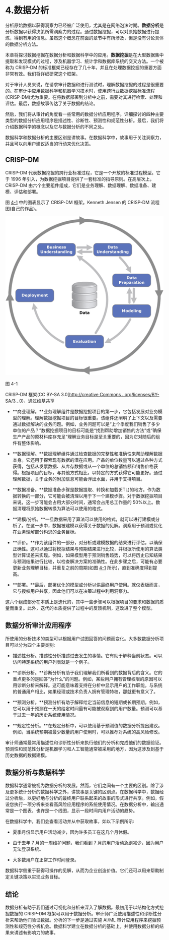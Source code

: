 # 4.数据分析

分析原始数据以获得洞察力已经被广泛使用，尤其是在网络泡沫时期。**数据分析**是分析数据以获得决策所需洞察力的过程。通过数据挖掘，可以对原始数据进行提炼，得到有用的信息。虽然这个概念在前面的章节中有所涉及，但是没有讨论具体的数据分析方法。

本章将探讨数据挖掘在数据分析和数据科学中的应用。**数据挖掘**是在大型数据集中提取和发现模式的过程，涉及机器学习、统计学和数据库系统的交叉方法。一个被称为 CRISP-DM 的标准框架已经存在了几十年，并且在处理数据挖掘的重要方面非常有效。我们将详细研究这个框架。

对于审计人员来说，在请求审计数据和进行测试时，理解数据挖掘的过程是很重要的。在审计中应用数据科学和机器学习技术时，使用跨行业数据挖掘标准流程(CRISP-DM)尤为重要。在将数据部署到分析中之前，需要对其进行检索、处理和评估。最后，数据故事传达了关于数据的结论。

然后，我们将从审计的角度看一些常用的数据分析应用程序。详细探讨的四种主要类型的数据分析应用程序是描述性、诊断性、预测性和规范性分析。最后，我们将介绍数据科学的概念以及它与数据分析的不同之处。

数据科学和数据分析的主要区别是讲故事。在数据科学中，故事用于关注洞察力，并且可以向用户建议适当的行动来优化决策。

## CRISP-DM

CRISP-DM 代表数据挖掘的跨行业标准过程，它是一个开放的标准过程模型。它于 1996 年引入，为数据挖掘项目提供了一套标准的指导原则。在高层次上，CRISP-DM 由六个主要组件组成，它们是业务理解、数据理解、数据准备、建模、评估和部署。

图 [4-1](#Fig1) 中的图表显示了 CRISP-DM 框架。Kenneth Jensen 的 CRISP-DM 流程图(自己的作品)。

![](img/513842_1_En_4_Fig1_HTML.png)

图 4-1

CRISP-DM 框架(CC BY-SA 3.0[[http://creative Commons . org/licenses/BY-SA/3 . 0](http://creativecommons.org/licenses/by-sa/3.0))，通过维基共享

*   **商业理解。**业务理解组件是数据挖掘项目的第一步，它包括发展对业务模型的理解。理解数据挖掘项目的目标很重要。该组件还阐明了上下文以及需要通过数据解决的业务问题。例如，业务问题可以是“上个季度我们销售了多少单位的产品？”数据挖掘项目的目标可能是“找到帮助增加销售的方法”或“确保生产产品的原材料库存充足”理解业务目标是至关重要的，因为它对随后的组件有整体影响。

*   **数据理解。**数据理解组件通过检查数据的完整性和准确性来帮助理解数据本身。它还用于探索现有数据的潜在应用。产品的单位数量可以通过各种方式获得，包括从发票数据、从库存数据或从一个单位的总销售额和销售价格获得。根据项目的目标，与其他方式相比，以特定的方式获得它可能更好。通过理解数据，关于业务的附加信息可能会浮出水面，并用于支持项目。

*   **数据准备。**数据准备步骤是数据提取、转换和加载(ETL)的地方。作为数据转换的一部分，它可能会被清理以用于下一个建模步骤。对于数据挖掘项目来说，这一步可能会占用大部分时间，通常会占用总工作量的 50%以上。数据清理将原始数据转换为算法可以使用的格式。

*   **建模/分析。**一旦数据采用了算法可以使用的格式，就可以进行建模或分析了。在这一步中，数据被建模以获得关于数据的见解。洞察用于预测或优化在业务理解部分构思的业务目标。

*   **评价。**作为该组件的一部分，对分析或建模数据的结果进行评估，以确保正确性。这可以通过将模拟结果与预期结果进行比较，并根据所使用的算法类型计算误差来实现。例如，如果模型用于预测销售趋势，可以将历史已知结果与预测结果进行比较，以检查解决方案的准确性。在此步骤之后，可能有必要更新业务理解目标，并重复之前的周期(如图 [4-1](#Fig1) 所示)，直到准确度得到提高。

*   **部署。**最后，部署优化的模型或分析以供最终用户使用。就仪表板而言，它与授权用户共享，因此他们可以在决策过程中利用洞察力。

这六个组成部分在本质上是迭代的，其中一些步骤可以根据项目的要求和数据的质量而重复。此外，迭代的本质提供了过程中的反馈机制，这改进了整个模型。

## 数据分析审计应用程序

所使用的分析技术的类型可以根据用户试图回答的问题而变化。大多数数据分析项目可以分为四个主要类别:

*   描述性分析。描述性分析描述过去发生的事情。它有助于解释当前状态。可以访问特定系统的用户列表就是一个例子。

*   **诊断分析。**诊断分析有助于我们理解我们所看到的数据背后的含义。它的重点更多的是回答“为什么”的问题。例如，某些用户拥有管理权限的原因可以用诊断分析来解释。这可能意味着支持在分析中显示用户的工作职能。与系统的普通用户相比，如果经理或技术负责人拥有管理特权，那就更有意义了。

*   **预测分析。**预测分析有助于解释给定当前信息的短期或长期预期。例如，它可以用于预测在一天的给定时间最有可能被观察到的用户数量。预测可以基于过去一年的历史系统使用情况。

*   **规定性分析。**在规定分析中，可以使用基于预测值的数据分析提出建议。例如，当系统预期被最少数量的用户使用时，可以推荐对系统的高风险修改。

审计师通常最常用描述性和诊断性分析来执行他们的分析和完成他们的数据验证。预测性和规范性分析是机器学习和人工智能通常被采用的地方，因为这涉及到基于历史数据的数据建模。

## 数据分析与数据科学

数据科学通常被视为数据分析的发展。然而，它们之间有一个主要的区别。除了涉及更多统计分析的数据科学之外，讲故事是关键的区别点。在数据科学中，数据经过分析后，以更好地与分析的最终用户联系起来的故事的形式进行共享。例如，假设您执行一项分析来查看高风险应用程序的系统使用情况。在数据分析中，输出通常是一个图表，也许是一个线图，显示一段时间内用户活动的趋势。

在数据科学中，我们会查看活动并从中获取故事，如以下示例所示:

*   夏季月份显示用户活动减少，因为许多员工在这几个月休假。

*   由于去年 7 月的一周维护问题，我们看到 7 月的用户活动急剧减少，因为用户无法登录系统。

*   大多数用户在正常工作时间登录。

数据科学侧重于获得可操作的见解，从而为企业创造价值。它们还可以用来帮助制定关键决策以实现业务目标。

## 结论

数据分析有助于我们通过可视化和分析来深入了解数据。最初用于以结构化方式挖掘数据的 CRISP-DM 框架可以用于数据分析。审计师广泛使用描述性和诊断性分析来帮助他们验证数据。分析的下一步是通过实施 AI/ML 审计应用程序来挖掘预测性和规范性分析机会。数据科学建立在数据分析的基础上，并使用数据分析的结果来讲述有影响力的故事。
